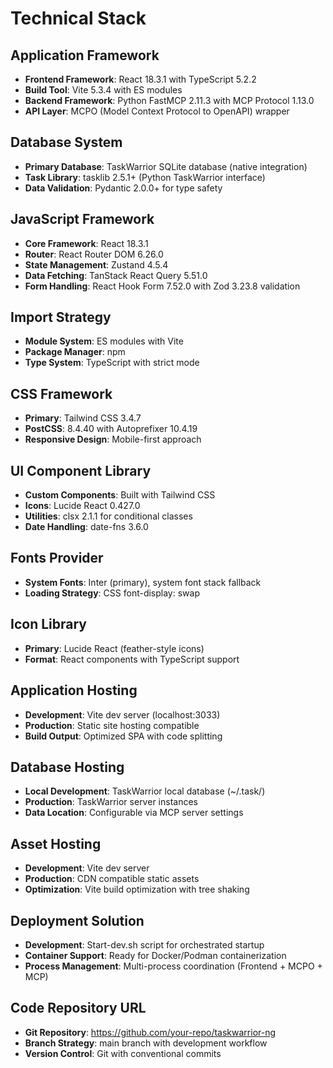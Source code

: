 # Technical Stack

## Application Framework
- **Frontend Framework**: React 18.3.1 with TypeScript 5.2.2
- **Build Tool**: Vite 5.3.4 with ES modules
- **Backend Framework**: Python FastMCP 2.11.3 with MCP Protocol 1.13.0
- **API Layer**: MCPO (Model Context Protocol to OpenAPI) wrapper

## Database System
- **Primary Database**: TaskWarrior SQLite database (native integration)
- **Task Library**: tasklib 2.5.1+ (Python TaskWarrior interface)
- **Data Validation**: Pydantic 2.0.0+ for type safety

## JavaScript Framework
- **Core Framework**: React 18.3.1
- **Router**: React Router DOM 6.26.0
- **State Management**: Zustand 4.5.4
- **Data Fetching**: TanStack React Query 5.51.0
- **Form Handling**: React Hook Form 7.52.0 with Zod 3.23.8 validation

## Import Strategy
- **Module System**: ES modules with Vite
- **Package Manager**: npm
- **Type System**: TypeScript with strict mode

## CSS Framework
- **Primary**: Tailwind CSS 3.4.7
- **PostCSS**: 8.4.40 with Autoprefixer 10.4.19
- **Responsive Design**: Mobile-first approach

## UI Component Library
- **Custom Components**: Built with Tailwind CSS
- **Icons**: Lucide React 0.427.0
- **Utilities**: clsx 2.1.1 for conditional classes
- **Date Handling**: date-fns 3.6.0

## Fonts Provider
- **System Fonts**: Inter (primary), system font stack fallback
- **Loading Strategy**: CSS font-display: swap

## Icon Library
- **Primary**: Lucide React (feather-style icons)
- **Format**: React components with TypeScript support

## Application Hosting
- **Development**: Vite dev server (localhost:3033)
- **Production**: Static site hosting compatible
- **Build Output**: Optimized SPA with code splitting

## Database Hosting
- **Local Development**: TaskWarrior local database (~/.task/)
- **Production**: TaskWarrior server instances
- **Data Location**: Configurable via MCP server settings

## Asset Hosting
- **Development**: Vite dev server
- **Production**: CDN compatible static assets
- **Optimization**: Vite build optimization with tree shaking

## Deployment Solution
- **Development**: Start-dev.sh script for orchestrated startup
- **Container Support**: Ready for Docker/Podman containerization
- **Process Management**: Multi-process coordination (Frontend + MCPO + MCP)

## Code Repository URL
- **Git Repository**: https://github.com/your-repo/taskwarrior-ng
- **Branch Strategy**: main branch with development workflow
- **Version Control**: Git with conventional commits